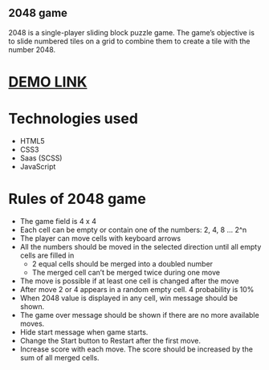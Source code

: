 ## 2048 game
2048 is a single-player sliding block puzzle game. The game’s objective is to slide numbered tiles on a grid to combine them to create a tile with the number 2048.

# [DEMO LINK](https://romasheva1987.github.io/2048-game-js/)

# Technologies used
- HTML5
- CSS3
- Saas (SCSS)
- JavaScript

# Rules of 2048 game
- The game field is 4 x 4
- Each cell can be empty or contain one of the numbers: 2, 4, 8 ... 2^n
- The player can move cells with keyboard arrows
- All the numbers should be moved in the selected direction until all empty cells are filled in
  - 2 equal cells should be merged into a doubled number
  - The merged cell can’t be merged twice during one move
- The move is possible if at least one cell is changed after the move
- After move 2 or 4 appears in a random empty cell. 4 probability is 10%
- When 2048 value is displayed in any cell, win message should be shown.
- The game over message should be shown if there are no more available moves.
- Hide start message when game starts.
- Change the Start button to Restart after the first move.
- Increase score with each move. The score should be increased by the sum of all merged cells.
